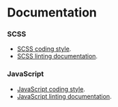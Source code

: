 # Documentation


### SCSS
* [SCSS coding style]().
* [SCSS linting documentation]().

### JavaScript
* [JavaScript coding style]().
* [JavaScript linting documentation]().